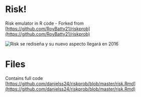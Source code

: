 # Risk!

Risk emulator in R code - Forked from [https://github.com/RoyBatty21/riskprob](https://github.com/RoyBatty21/riskprob)


![Risk se rediseña y su nuevo aspecto llegará en 2016](https://ludonoticias.com/wp-content/uploads/2015/10/1462528836773051681.jpg)
# Files

Contains full code
[https://github.com/danielss24/riskprob/blob/master/risk.Rmd](https://github.com/danielss24/riskprob/blob/master/risk.Rmd)

